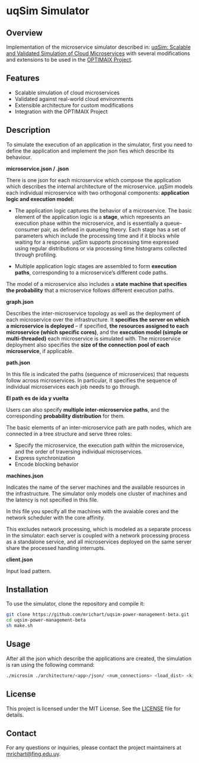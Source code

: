 # uqSim Simulator

## Overview
Implementation of the microservice simulator described in: [uqSim: Scalable and Validated Simulation of Cloud Microservices](https://arxiv.org/abs/1911.02122) with several modifications and extensions to be used in the [OPTIMAIX Project](https://github.com/mrichart/optimaix-maps).

## Features

- Scalable simulation of cloud microservices
- Validated against real-world cloud environments
- Extensible architecture for custom modifications
- Integration with the OPTIMAIX Project

## Description

To simulate the execution of an application in the simulator, first you need to define the application and implement the json fies which describe its behaviour.

**microservice.json / <ms-name>.json**

There is one json for each microservice which compose the application which describes the internal architecture of the microservice.
μqSim models each individual microservice with two orthogonal components: **application logic and execution model:**

- The application logic captures the behavior of a microservice. The basic element of the application logic is a **stage**, which represents an execution phase within the microservice, and is essentially a queue-consumer pair, as defined in queueing theory. Each stage has a set of parameters which include the processing time and if it blocks while waiting for a response. μqSim supports processing time expressed using regular distributions or via processing time histograms collected through profiling. 

- Multiple application logic stages are assembled to form **execution paths**, corresponding to a microservice’s different code paths.

The model of a microservice also includes a **state machine that specifies the probability** that a microservice follows different execution paths.

**graph.json** 

Describes the inter-microservice topology as well as the deployment of each microservice over the infrastructure. It **specifies the server on which a microservice is deployed** – if specified, **the resources assigned to each microservice (which specific cores)**, and the **execution model (simple or multi-threaded)** each microservice is simulated with. The microservice deployment also specifies the **size of the connection pool of each microservice**, if applicable.

**path.json** 

In this file is indicated the paths (sequence of microservices) that requests follow across microservices. In particular, it specifies the sequence of individual microservices each job needs to go through. 

**El path es de ida y vuelta**

Users can also specify **multiple inter-microservice paths**, and the corresponding **probability distribution** for them.

The basic elements of an inter-microservice path are path nodes, which are connected in a tree structure and serve three roles:

- Specify the microservice, the execution path within the microservice, and the order of traversing individual microservices.
- Express synchronization
- Encode blocking behavior

**machines.json** 

Indicates the name of the server machines and the available resources in the infrastructure. The simulator only models one cluster of machines and the latency is not specified in this file.

In this file you specify all the machines with the avaiable cores and the network scheduler with the core affinity.

This excludes network processing, which is modeled as a separate process in the simulator: each server is coupled with a network processing process as a standalone service, and all microservices deployed on the same server share the processed handling interrupts.

**client.json**

Input load pattern.

## Installation

To use the simulator, clone the repository and compile it:

```bash
git clone https://github.com/mrichart/uqsim-power-management-beta.git
cd uqsim-power-management-beta
sh make.sh
```

## Usage

After all the json which describe the applications are created, the simulation is ran using the following command:

```bash
./microsim ./architecture/<app>/json/ <num_connections> <load_dist> <kilo requests per second>
```

## License

This project is licensed under the MIT License. See the [LICENSE](LICENSE) file for details.

## Contact

For any questions or inquiries, please contact the project maintainers at [mrichart@fing.edu.uy](mailto:mrichart@fing.edu.uy).